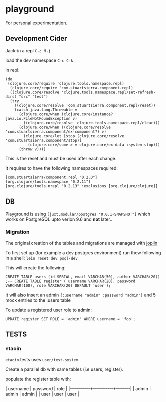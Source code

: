 # playground

For personal experimentation.

## Development Cider 
Jack-in a repl `C-c M-j` 

load the dev namespace `C-c C-k`

in repl:

```
(do
 (clojure.core/require 'clojure.tools.namespace.repl)
  (clojure.core/require 'com.stuartsierra.component.repl)
  ((clojure.core/resolve 'clojure.tools.namespace.repl/set-refresh-dirs) "src" "test")
  (try
    ((clojure.core/resolve 'com.stuartsierra.component.repl/reset))
    (catch java.lang.Throwable v
      (clojure.core/when (clojure.core/instance? java.io.FileNotFoundException v)
        ((clojure.core/resolve 'clojure.tools.namespace.repl/clear)))
      (clojure.core/when ((clojure.core/resolve 'com.stuartsierra.component/ex-component?) v)
        (clojure.core/let [stop (clojure.core/resolve 'com.stuartsierra.component/stop)]
          (clojure.core/some-> v clojure.core/ex-data :system stop)))
      (throw v))))

```
This is the reset and must be used after each change.

It requires to have the following namespaces required:
```
[com.stuartsierra/component.repl "0.2.0"]
[org.clojure/tools.namespace "0.2.11"]
[org.clojure/tools.nrepl "0.2.13" :exclusions [org.clojure/clojure]]
```

## DB

Playground is using `[juxt.modular/postgres "0.0.1-SNAPSHOT"]` which works on PostgreSQL upto verion 9.6 and **not** later..

### Migration

The original creation of the tables and migrations are managed with [joplin](https://github.com/juxt/joplin) 

To first set up (for example a dev postgres environment) run thew following in a shell:
`lein reset dev psql-dev`

This will create the following:

`CREATE TABLE users (id SERIAL, email VARCHAR(50), author VARCHAR(20))
;--
CREATE TABLE register ( username VARCHAR(20), password VARCHAR(100), role VARCHAR(20) DEFAULT 'user');`

It will also insert an admin `{:username "admin" :password "admin"}` and 5 mock entries to the :users table 

To update a registered user role to admin:

`UPDATE register SET ROLE = 'admin' WHERE username = 'foo';`


## TESTS

### etaoin

`etaoin` tests uses `user/test-system`.

Create a parallel db with same tables (i.e users, register).

populate the register table with:

| username | password | role  |
|----------+----------+-------|
| admin    | admin    | admin |
| user     | user     | user  |





